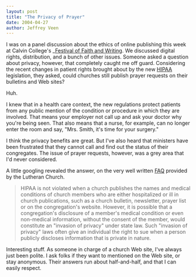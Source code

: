 ```yaml
--- 
layout: post
title: "The Privacy of Prayer"
date: 2004-04-27
author: Jeffrey Veen
---
```

I was on a panel discussion about the ethics of online publishing this week at Calvin College's _<a href="http://www.calvin.edu/academic/engl/festival.htm">Festival of Faith and Writing</a>. We discussed digital rights, distribution, and a bunch of other issues. Someone asked a question about privacy, however, that completely caught me off guard. Considering the recent changes in patient rights brought about by the new <a href="http://www.hhs.gov/ocr/hipaa/">HIPAA</a> legislation, they asked, could churches still publish prayer requests on their bulletins and Web sites?

Huh.

I knew that in a health care context, the new regulations protect patients from any public mention of the condition or procedure in which they are involved. That means your employer not call up and ask your doctor why you're being seen. That also means that a nurse, for example, can no longer enter the room and say, "Mrs. Smith, it's time for your surgery." 

I think the privacy benefits are great. But I've also heard that ministers have been frustrated that they cannot call and find out the status of their congregates. The issue of prayer requests, however, was a grey area that I'd never considered.

A little googling revealed the answer, on the very well written <a href="http://www.lcms.org/pages/internal.asp?NavID=4001">FAQ</a> provided by the Lutheran Church.

<blockquote>HIPAA is not violated when a church publishes the names and medical conditions of church members who are either hospitalized or ill in church publications, such as a church bulletin, newsletter, prayer list or on the congregation's website. However, it is possible that a congregation's disclosure of a member's medical condition or even non-medical information, without the consent of the member, would constitute an "invasion of privacy" under state law. Such "invasion of privacy" laws often give an individual the right to sue when a person publicly discloses information that is private in nature.</blockquote>

Interesting stuff. As someone in charge of a church Web site, I've always just been polite. I ask folks if they want to mentioned on the Web site, or stay anonymous. Their answers run about half-and-half, and that I can easily respect.
&#8203;
